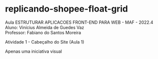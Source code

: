 # replicando-shopee-float-grid
Aula ESTRUTURAR APLICACOES FRONT-END PARA WEB - MAF - 2022.4
Aluno: Vinícius Almeida de Guedes Vaz        
Professor: Fabiano do Santos Moreira

Atividade 1 - Cabeçalho do Site (Aula 1)

Apenas uma iniciativa visual
